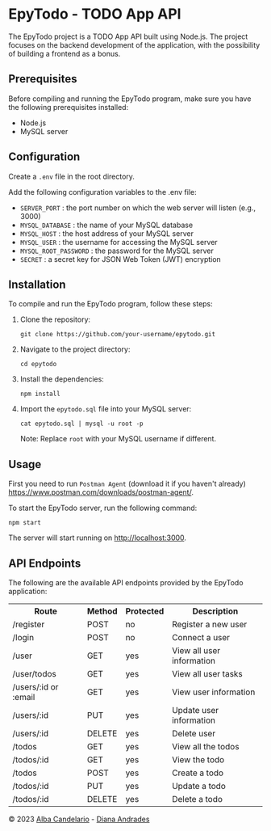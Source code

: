 <h1>EpyTodo - TODO App API</h1>
<p>The EpyTodo project is a TODO App API built using Node.js. The project focuses on the backend development of the application, with the possibility of building a frontend as a bonus.</p>

<h2>Prerequisites</h2>
<p>Before compiling and running the EpyTodo program, make sure you have the following prerequisites installed:</p>
<ul>
    <li>Node.js</li>
    <li>MySQL server</li>
</ul>

<h2>Configuration</h2>
<p>Create a <code>.env</code> file in the root directory.</p>
<p>Add the following configuration variables to the .env file:</p>
<ul>
    <li><code>SERVER_PORT</code> : the port number on which the web server will listen (e.g., 3000)</li>
    <li><code>MYSQL_DATABASE</code> : the name of your MySQL database</li>
    <li><code>MYSQL_HOST</code> : the host address of your MySQL server</li>
    <li><code>MYSQL_USER</code> : the username for accessing the MySQL server</li>
    <li><code>MYSQL_ROOT_PASSWORD</code> : the password for the MySQL server</li>
    <li><code>SECRET</code> : a secret key for JSON Web Token (JWT) encryption</li>
</ul>

<h2>Installation</h2>
<p>To compile and run the EpyTodo program, follow these steps:</p>
<ol>
    <li>Clone the repository:</li>
    <pre><code>git clone https://github.com/your-username/epytodo.git</code></pre>
    <li>Navigate to the project directory:</li>
    <pre><code>cd epytodo</code></pre>
    <li>Install the dependencies:</li>
    <pre><code>npm install</code></pre>
    <li>Import the <code>epytodo.sql</code> file into your MySQL server:</li>
    <pre><code>cat epytodo.sql | mysql -u root -p</code></pre>
    <p>Note: Replace <code>root</code> with your MySQL username if different.</p>
</ol>

<h2>Usage</h2>
<p>First you need to run <code>Postman Agent</code> (download it if you haven't already) <a href="https://www.postman.com/downloads/postman-agent/">https://www.postman.com/downloads/postman-agent/</a>.</p>
<p>To start the EpyTodo server, run the following command:</p>
<pre><code>npm start</code></pre>
<p>The server will start running on <a href="http://localhost:3000">http://localhost:3000</a>.</p>

<h2>API Endpoints</h2>
<p>The following are the available API endpoints provided by the EpyTodo application:</p>
<table>
  <tr>
    <th>Route</th>
    <th>Method</th>
    <th>Protected</th>
    <th>Description</th>
  </tr>
  <tr>
    <td>/register</td>
    <td>POST</td>
    <td>no</td>
    <td>Register a new user</td>
  </tr>
  <tr>
    <td>/login</td>
    <td>POST</td>
    <td>no</td>
    <td>Connect a user</td>
  </tr>
  <tr>
    <td>/user</td>
    <td>GET</td>
    <td>yes</td>
    <td>View all user information</td>
  </tr>
  <tr>
    <td>/user/todos</td>
    <td>GET</td>
    <td>yes</td>
    <td>View all user tasks</td>
  </tr>
  <tr>
    <td>/users/:id or :email</td>
    <td>GET</td>
    <td>yes</td>
    <td>View user information</td>
  </tr>
  <tr>
    <td>/users/:id</td>
    <td>PUT</td>
    <td>yes</td>
    <td>Update user information</td>
  </tr>
  <tr>
    <td>/users/:id</td>
    <td>DELETE</td>
    <td>yes</td>
    <td>Delete user</td>
  </tr>
  <tr>
    <td>/todos</td>
    <td>GET</td>
    <td>yes</td>
    <td>View all the todos</td>
  </tr>
  <tr>
    <td>/todos/:id</td>
    <td>GET</td>
    <td>yes</td>
    <td>View the todo</td>
  </tr>
  <tr>
    <td>/todos</td>
    <td>POST</td>
    <td>yes</td>
    <td>Create a todo</td>
  </tr>
  <tr>
    <td>/todos/:id</td>
    <td>PUT</td>
    <td>yes</td>
    <td>Update a todo</td>
  </tr>
  <tr>
    <td>/todos/:id</td>
    <td>DELETE</td>
    <td>yes</td>
    <td>Delete a todo</td>
  </tr>
</table>

<footer>
    <p>
    © 2023
    <a href="https://github.com/AlbaCande">Alba Candelario</a> -
    <a href="https://github.com/DianaAndrades">Diana Andrades</a>
    </p>
</footer>